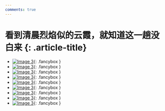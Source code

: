 ```yaml
---
comments: true
---
```


# 看到清晨烈焰似的云霞，就知道这一趟没白来 {: .article-title}

<div class="grid cards" markdown>

- [![Image 3](da8eb0c9-fcf7-4538-8ab8-cf382139437b.jpg)](da8eb0c9-fcf7-4538-8ab8-cf382139437b.jpg){: .fancybox }
- [![Image 3](0172bf2f-8f3d-459d-9ae2-24b5d08e7416.jpg)](0172bf2f-8f3d-459d-9ae2-24b5d08e7416.jpg){: .fancybox }
- [![Image 3](43f96cd9-5fe3-4f50-a851-8b379c208e77.jpg)](43f96cd9-5fe3-4f50-a851-8b379c208e77.jpg){: .fancybox }
- [![Image 3](38eb9b1e-b210-4cc8-9dfb-ee64cfb43f96.jpg)](38eb9b1e-b210-4cc8-9dfb-ee64cfb43f96.jpg){: .fancybox }
- [![Image 3](f86c80cf-75a5-4898-9346-a90a73187466.jpg)](f86c80cf-75a5-4898-9346-a90a73187466.jpg){: .fancybox }
- [![Image 3](b301d55c-e98c-40bf-81ef-e65d0f17886d.jpg)](b301d55c-e98c-40bf-81ef-e65d0f17886d.jpg){: .fancybox }
- [![Image 3](6788e77c-8e4c-47dc-8154-adae6c95fd54.jpg)](6788e77c-8e4c-47dc-8154-adae6c95fd54.jpg){: .fancybox }
- [![Image 3](05972403-915d-481a-92dd-122a7f00c029.jpg)](05972403-915d-481a-92dd-122a7f00c029.jpg){: .fancybox }
- [![Image 3](2a10240a-fc2b-4e9e-9ebb-48467a973418.jpg)](2a10240a-fc2b-4e9e-9ebb-48467a973418.jpg){: .fancybox }


</div>